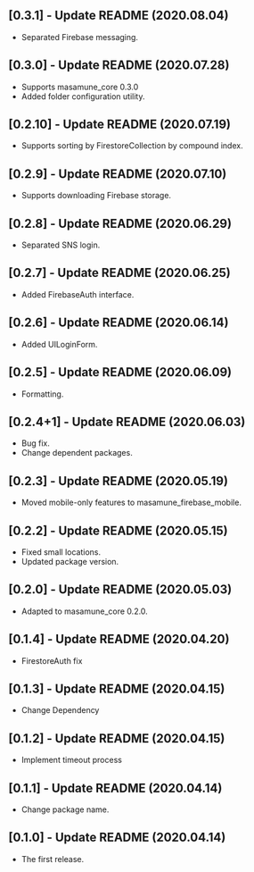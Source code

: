 ## [0.3.1] - Update README (2020.08.04)

* Separated Firebase messaging.

## [0.3.0] - Update README (2020.07.28)

* Supports masamune_core 0.3.0
* Added folder configuration utility.

## [0.2.10] - Update README (2020.07.19)

* Supports sorting by FirestoreCollection by compound index.

## [0.2.9] - Update README (2020.07.10)

* Supports downloading Firebase storage.

## [0.2.8] - Update README (2020.06.29)

* Separated SNS login.

## [0.2.7] - Update README (2020.06.25)

* Added FirebaseAuth interface.

## [0.2.6] - Update README (2020.06.14)

* Added UILoginForm.

## [0.2.5] - Update README (2020.06.09)

* Formatting.

## [0.2.4+1] - Update README (2020.06.03)

* Bug fix.
* Change dependent packages.

## [0.2.3] - Update README (2020.05.19)

* Moved mobile-only features to masamune_firebase_mobile.

## [0.2.2] - Update README (2020.05.15)

* Fixed small locations.
* Updated package version.

## [0.2.0] - Update README (2020.05.03)

* Adapted to masamune_core 0.2.0.

## [0.1.4] - Update README (2020.04.20)

* FirestoreAuth fix

## [0.1.3] - Update README (2020.04.15)

* Change Dependency

## [0.1.2] - Update README (2020.04.15)

* Implement timeout process

## [0.1.1] - Update README (2020.04.14)

* Change package name.

## [0.1.0] - Update README (2020.04.14)

* The first release.
